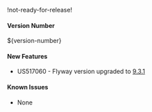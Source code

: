 !not-ready-for-release!

#### Version Number
${version-number}

#### New Features
- US517060 - Flyway version upgraded to [9.3.1](https://flywaydb.org/documentation/learnmore/releaseNotes#9.3.1)

#### Known Issues
- None
